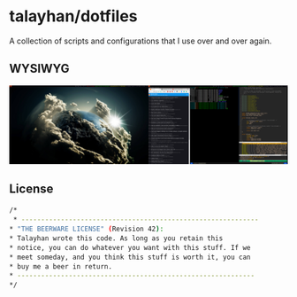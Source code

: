 talayhan/dotfiles 
================

A collection of scripts and configurations that I use over and over again.

WYSIWYG
--------------------------
![screenshot](ss/ss.png)

License
-------
```sh
/*
 * ------------------------------------------------------------
* "THE BEERWARE LICENSE" (Revision 42):
* Talayhan wrote this code. As long as you retain this 
* notice, you can do whatever you want with this stuff. If we
* meet someday, and you think this stuff is worth it, you can
* buy me a beer in return.
* ------------------------------------------------------------
*/
```
